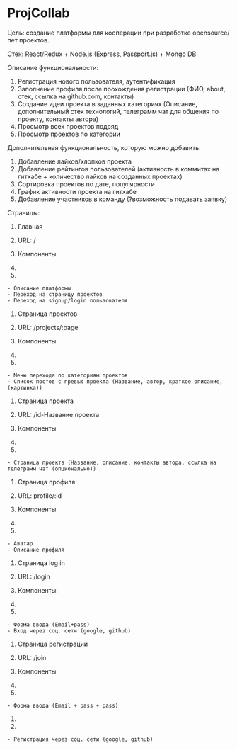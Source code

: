 # ProjCollab

Цель: создание платформы для кооперации при разработке opensource/пет проектов.

Стек: React/Redux + Node.js (Express, Passport.js) + Mongo DB

Описание функциональности:

1. Регистрация нового пользователя, аутентификация
2. Заполнение профиля после прохождения регистрации (ФИО, about, стек, ссылка на github.com, контакты)
3. Создание идеи проекта в заданных категориях (Описание, дополнительный стек технологий, телеграмм чат для общения по проекту, контакты автора)
4. Просмотр всех проектов подряд
5. Просмотр проектов по категории

Дополнительная функциональность, которую можно добавить:

1. Добавление лайков/хлопков проекта
2. Добавление рейтингов пользователей (активность в коммитах на гитхабе + количество лайков на созданных проектах)
3. Сортировка проектов по дате, популярности
4. График активности проекта на гитхабе
5. Добавление участников в команду (?возможность подавать заявку)

Страницы:

1. Главная
  1. URL: /
  2. Компоненты:

1.
  1.
    - Описание платформы
    - Переход на страницу проектов
    - Переход на signup/login пользователя

1. Страница проектов
  1. URL: /projects/:page
  2. Компоненты:

1.
  1.
    - Меню перехода по категориям проектов
    - Список постов с превью проекта (Название, автор, краткое описание, (картинка))

1. Страница проекта
  1. URL: /id-Название проекта
  2. Компоненты:

1.
  1.
    - Страница проекта (Название, описание, контакты автора, ссылка на телеграмм чат (опционально))

1. Страница профиля
  1. URL: profile/:id
  2. Компоненты

1.
  1.
    - Аватар
    - Описание профиля

1. Страница log in
  1. URL: /login
  2. Компоненты:

1.
  1.
    - Форма ввода (Email+pass)
    - Вход через соц. сети (google, github)

1. Страница регистрации
  1. URL: /join
  2. Компоненты:

1.
  1.
    - Форма ввода (Email + pass + pass)

1.
  1.
    - Регистрация через соц. сети (google, github)